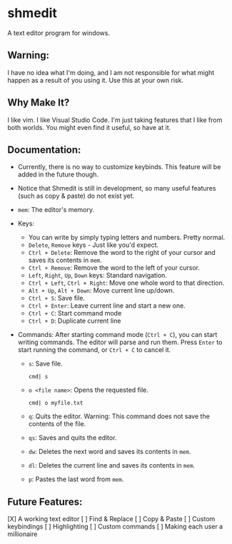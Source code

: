 # shmedit
A text editor program for windows.

## Warning:
  I have no idea what I'm doing, and I am not responsible for what might happen as a result of you using it.
  Use this at your own risk.

## Why Make It?
  I like vim. I like Visual Studio Code. I'm just taking features that I like from both worlds.
  You might even find it useful, so have at it. 
  

## Documentation:
  - Currently, there is no way to customize keybinds. This feature will be added in the future though. 
  
  - Notice that Shmedit is still in development, so many useful features (such as copy & paste) do not exist yet.
  
  - `mem`: The editor's memory. 
  
  - Keys:
    - You can write by simply typing letters and numbers. Pretty normal.
    - `Delete`, `Remove` keys - Just like you'd expect.
    - `Ctrl + Delete`: Remove the word to the right of your cursor and saves its contents in `mem`. 
    - `Ctrl + Remove`: Remove the word to the left of your cursor.
    - `Left`, `Right`, `Up`, `Down` keys: Standard navigation. 
    - `Ctrl + Left`, `Ctrl + Right`: Move one whole word to that direction.
    - `Alt + Up`, `Alt + Down`: Move current line up/down.
    - `Ctrl + S`: Save file.
    - `Ctrl + Enter`: Leave current line and start a new one.
    - `Ctrl + C`: Start command mode
    - `Ctrl + D`: Duplicate current line
  
  - Commands:
    After starting command mode (`Ctrl + C`), you can start writing commands. The editor will parse and run them.
    Press `Enter` to start running the command, or `Ctrl + C` to cancel it.
    
    - `s`: Save file.
      
      `cmd| s`
    - `o <file name>`: Opens the requested file.
      
      `cmd| o myfile.txt`
    - `q`: Quits the editor. Warning: This command does not save the contents of the file.
    - `qs`: Saves and quits the editor. 
    - `dw`: Deletes the next word and saves its contents in `mem`. 
    - `dl`: Deletes the current line and saves its contents in `mem`. 
    - `p`: Pastes the last word from `mem`.
      
## Future Features:
  [X] A working text editor
  [ ] Find & Replace
  [ ] Copy & Paste
  [ ] Custom keybindings
  [ ] Highlighting
  [ ] Custom commands
  [ ] Making each user a millionaire
  

